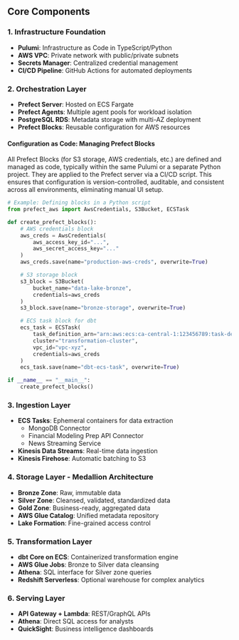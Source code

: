 ## Core Components

### 1. Infrastructure Foundation

- **Pulumi**: Infrastructure as Code in TypeScript/Python
- **AWS VPC**: Private network with public/private subnets
- **Secrets Manager**: Centralized credential management
- **CI/CD Pipeline**: GitHub Actions for automated deployments

### 2. Orchestration Layer

- **Prefect Server**: Hosted on ECS Fargate
- **Prefect Agents**: Multiple agent pools for workload isolation
- **PostgreSQL RDS**: Metadata storage with multi-AZ deployment
- **Prefect Blocks**: Reusable configuration for AWS resources

#### Configuration as Code: Managing Prefect Blocks

All Prefect Blocks (for S3 storage, AWS credentials, etc.) are defined and managed as code, typically within the same Pulumi or a separate Python project. They are applied to the Prefect server via a CI/CD script. This ensures that configuration is version-controlled, auditable, and consistent across all environments, eliminating manual UI setup.

```python
# Example: Defining blocks in a Python script
from prefect_aws import AwsCredentials, S3Bucket, ECSTask

def create_prefect_blocks():
    # AWS credentials block
    aws_creds = AwsCredentials(
        aws_access_key_id="...",
        aws_secret_access_key="..."
    )
    aws_creds.save(name="production-aws-creds", overwrite=True)

    # S3 storage block
    s3_block = S3Bucket(
        bucket_name="data-lake-bronze",
        credentials=aws_creds
    )
    s3_block.save(name="bronze-storage", overwrite=True)

    # ECS task block for dbt
    ecs_task = ECSTask(
        task_definition_arn="arn:aws:ecs:ca-central-1:123456789:task-definition/dbt-core",
        cluster="transformation-cluster",
        vpc_id="vpc-xyz",
        credentials=aws_creds
    )
    ecs_task.save(name="dbt-ecs-task", overwrite=True)

if __name__ == "__main__":
    create_prefect_blocks()
```

### 3. Ingestion Layer

- **ECS Tasks**: Ephemeral containers for data extraction
  - MongoDB Connector
  - Financial Modeling Prep API Connector
  - News Streaming Service
- **Kinesis Data Streams**: Real-time data ingestion
- **Kinesis Firehose**: Automatic batching to S3

### 4. Storage Layer - Medallion Architecture

- **Bronze Zone**: Raw, immutable data
- **Silver Zone**: Cleansed, validated, standardized data
- **Gold Zone**: Business-ready, aggregated data
- **AWS Glue Catalog**: Unified metadata repository
- **Lake Formation**: Fine-grained access control

### 5. Transformation Layer

- **dbt Core on ECS**: Containerized transformation engine
- **AWS Glue Jobs**: Bronze to Silver data cleansing
- **Athena**: SQL interface for Silver zone queries
- **Redshift Serverless**: Optional warehouse for complex analytics

### 6. Serving Layer

- **API Gateway + Lambda**: REST/GraphQL APIs
- **Athena**: Direct SQL access for analysts
- **QuickSight**: Business intelligence dashboards
